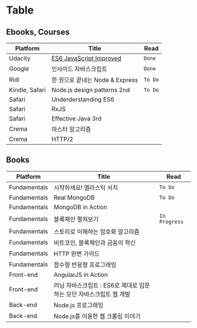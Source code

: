 # Table

## Ebooks, Courses

| Platform | Title | Read |
| --- | --- | --- | 
| Udacity | [ES6 JavaScript Improved](https://classroom.udacity.com/courses/ud356) | `Done`
| Google | 인사이드 자바스크립트 | `Done` | 
| Ridi | 한 권으로 끝내는 Node & Express | `To Do` |
| Kindle, Safari | Node.js design patterns 2nd | `To Do` |
| Safari | Underderstanding ES6 | |
| Safari | RxJS | |
| Safari | Effective Java 3rd | |
| Crema | 마스터 알고리즘 | |
| Crema | HTTP/2 | |

## Books

| Platform | Title | Read |
| --- | --- | --- | 
| Fundamentals | 시작하세요! 엘라스틱 서치 | `To Do` |
| Fundamentals | Real MongoDB | `To Do` |
| Fundamentals | MongoDB in Action | |
| Fundamentals | 블록체인 펼쳐보기 | `In Progress` |
| Fundamentals | 스토리로 이해하는 암호화 알고리즘 |
| Fundamentals | 비트코인, 블록체인과 금융의 혁신 |
| Fundamentals | HTTP 완변 가이드 |
| Fundamentals | 함수형 반응형 프로그래밍 |
| Front-end | AngularJS in Action | |
| Front-end | 러닝 자바스크립트 : ES6로 제대로 입문하는 모던 자바스크립트 웹 개발 | |
| Back-end | Node.js 프로그래밍 | |
| Back-end | Node.js를 이용한 웹 크롤링 이야기 | |

